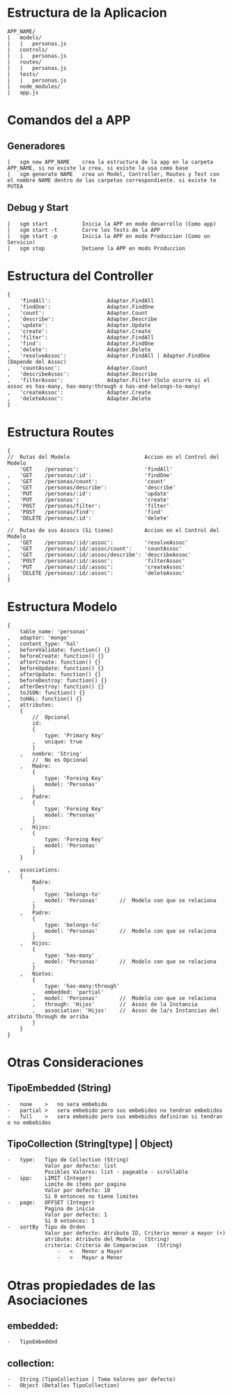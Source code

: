 #	Estructura de la Aplicacion

	APP_NAME/
	|	models/
	|	|	personas.js
	|	controls/
	|	|	personas.js
	|	routes/
	|	|	personas.js
	|	tests/
	|	|	personas.js
	|	node_modules/
	|	app.js


#	Comandos del a APP

##	Generadores
	
	|	sgm new APP_NAME	crea la estructura de la app en la carpeta APP_NAME, si no existe la crea, si existe la usa como base
	|	sgm	generate NAME	crea un Model, Controller, Routes y Test con el nombre NAME dentro de las carpetas correspondiente. si existe te PUTEA
	
##	Debug y Start

	|	sgm start			Inicia la APP en modo desarrollo (Como app)
	|	sgm	start -t		Corre los Tests de la APP
	|	sgm start -p		Inicia la APP en modo Produccion (Como un Servicio)
	|	sgm stop			Detiene la APP en modo Produccion


#	Estructura del Controller
	{
		'findAll': 					Adapter.FindAll
	,	'findOne': 					Adapter.FindOne
	,	'count':					Adapter.Count
	,	'describe':					Adapter.Describe
	,	'update':					Adapter.Update
	,	'create':					Adapter.Create
	,	'filter':					Adapter.FindAll
	,	'find':						Adapter.FindOne
	,	'delete': 					Adapter.Delete
	,	'resolveAssoc':				Adapter.FindAll | Adapter.FindOne (Depende del Assoc)
	,	'countAssoc':				Adapter.Count
	,	'describeAssoc':			Adapter.Describe
	,	'filterAssoc':				Adapter.Filter (Solo ocurre si el assoc es has-many, has-many:through o has-and-belongs-to-many)
	,	'createAssoc':				Adapter.Create
	,	'deleteAssoc': 				Adapter.Delete
	}

#	Estructura Routes
	{
	//	Rutas del Modelo						Accion en el Control del Modelo
		'GET 	/personas':						'findAll'
	,	'GET 	/personas/:id':					'findOne'
	,	'GET 	/personas/count':				'count'
	,	'GET 	/personas/describe':			'describe'
	,	'PUT 	/personas/:id':					'update'
	,	'PUT 	/personas':						'create'
	,	'POST 	/personas/filter':				'filter'
	,	'POST 	/personas/find':				'find'
	,	'DELETE	/personas/:id':					'delete'

	//	Rutas de sus Assocs (Si tiene)			Accion en el Control del Modelo
	,	'GET	/personas/:id/:assoc':			'resolveAssoc'
	,	'GET	/personas/:id/:assoc/count':	'countAssoc'
	,	'GET	/personas/:id/:assoc/describe':	'describeAssoc'
	,	'POST	/personas/:id/:assoc':			'filterAssoc'
	,	'PUT	/personas/:id/:assoc':			'createAssoc'
	,	'DELETE	/personas/:id/:assoc':			'deleteAssoc'
	}

#	Estructura Modelo
	{
		table_name: 'personas'
	,	adapter: 'mongo'
	,	content_type: 'hal'
	,	beforeValidate: function() {}
	,	beforeCreate: function() {}
	,	afterCreate: function() {}
	,	beforeUpdate: function() {}
	,	afterUpdate: function() {}
	,	beforeDestroy: function() {}
	,	afterDestroy: function() {}
	,	toJSON: function() {}
	,	toHAL: function() {}
	,	attributes:
		{
			//	Opcional
			id:
			{
				type: 'Primary Key'
			,	unique: true
			}
		,	nombre: 'String'
			//	No es Opcional
		,	Madre:
			{
				type: 'Foreing Key'
			,	model: 'Personas'
			}
		,	Padre:
			{
				type: 'Foreing Key'
			,	model: 'Personas'
			}
		,	Hijos:
			{
				type: 'Foreing Key'
			,	model: 'Personas'
			}
		}

	,	associations:
		{
			Madre:
			{
				type: 'belongs-to'
			,	model: 'Personas'		//	Modelo con que se relaciona
			}
		,	Padre:
			{
				type: 'belongs-to'
			,	model: 'Personas'		//	Modelo con que se relaciona
			}
		,	Hijos:
			{
				type: 'has-many'
			,	model: 'Personas'		//	Modelo con que se relaciona
			}
		,	Nietos:
			{
				type: 'has-many:through'
			,	embedded: 'partial'
			,	model: 'Personas'		//	Modelo con que se relaciona
			,	through: 'Hijos'		//	Assoc de la Instancia
			,	association: 'Hijos'	//	Assoc de la/s Instancias del atributo Through de arriba
			}
		}
	}

#	Otras Consideraciones

##	TipoEmbedded (String)
	-	none	>	no sera embebido
	-	partial	>	sera embebido pero sus embebidos no tendran embebidos
	-	full	>	sera embebido pero sus embebidos definiran si tendran o no embebidos

##	TipoCollection (String[type] | Object)
	-	type:	Tipo de Collection (String)
				Valor por defecto: list
				Posibles Valores: list - pageable - scrollable
	-	ipp:	LIMIT (Integer)
				Limite de items por pagina
				Valor por defecto: 10
				Si 0 entonces no tiene limites
	-	page:	OFFSET (Integer)
				Pagina de inicio
				Valor por defecto: 1
				Si 0 entonces: 1
	-	sortBy	Tipo de Orden
				Valor por defecto: Atributo ID, Criterio menor a mayor (<)
				atribute: Atributo del Modelo	(String)
				criteria: Criterio de Comparacion	(String)
					-	<	Menor a Mayor
					-	>	Mayor a Menor

#	Otras propiedades de las Asociaciones
	
##	embedded:	
	-	TipoEmbedded

##	collection: 
	-	String (TipoCollection | Toma Valores por defecto)
	-	Object (Detalles TipoCollection)